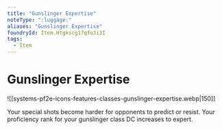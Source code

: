 ```yaml
---
title: "Gunslinger Expertise"
noteType: ":luggage:"
aliases: "Gunslinger Expertise"
foundryId: Item.Htgkscg17qfoJi3I
tags:
  - Item
---
```


# Gunslinger Expertise
![[systems-pf2e-icons-features-classes-gunslinger-expertise.webp|150]]

Your special shots become harder for opponents to predict or resist. Your proficiency rank for your gunslinger class DC increases to expert.
